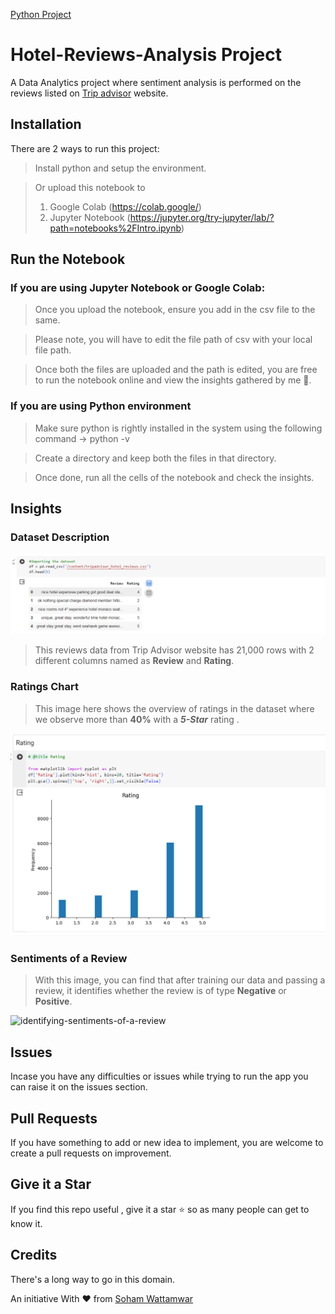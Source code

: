 [Python Project](https://www.python.org/downloads/)  

# Hotel-Reviews-Analysis Project

A Data Analytics project where sentiment analysis is performed on the reviews listed on [Trip advisor](https://www.tripadvisor.in/) website.


## Installation  

There are 2 ways to run this project:
  
> Install python and setup the environment.

> Or upload this notebook to 
> 1. Google Colab (https://colab.google/) 
> 2. Jupyter Notebook (https://jupyter.org/try-jupyter/lab/?path=notebooks%2FIntro.ipynb)

  

## Run the Notebook

  

### If you are using Jupyter Notebook or Google Colab:

  

> Once you upload the notebook, ensure you add in the csv file to the same.

> Please note, you will have to edit the file path of csv with your local file path.

> Once both the files are uploaded and the path is edited, you are free to run the notebook online and view the insights gathered by me :star_struck:.

  

### If you are using Python environment

  

> Make sure python is rightly installed in the system using the following command -> python -v

  

> Create a directory and keep both the files in that directory.

  

> Once done, run all the cells of the notebook and check the insights.

## Insights

### Dataset Description

![dataset-description](./assets/dataset.png)

> This reviews data from Trip Advisor website has 21,000 rows with 2 different columns named as **Review** and **Rating**.

### Ratings Chart

> This image here shows the overview of ratings in the dataset where we observe more than **40%** with a ***5-Star*** rating .

![overview-of-ratings](./assets/ratings.png)


### Sentiments of a Review

> With this image, you can find that after training our data and passing a review, it identifies whether the review is of type **Negative** or **Positive**.


![identifying-sentiments-of-a-review](sentiments.png)


## Issues

  

Incase you have any difficulties or issues while trying to run the app you can raise it on the issues section.

  

## Pull Requests

  

If you have something to add or new idea to implement, you are welcome to create a pull requests on improvement.

  

## Give it a Star

  

If you find this repo useful , give it a star :star: so as many people can get to know it.

  

## Credits

  

There's a long way to go in this domain.

An initiative With :heart: from [Soham Wattamwar ](https://www.linkedin.com/in/soham-wattamwar-9b790119a)